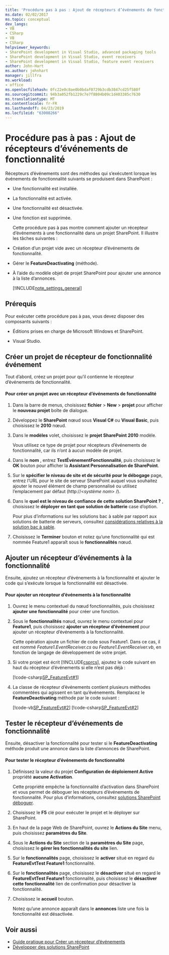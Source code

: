 ```yaml
---
title: 'Procédure pas à pas : Ajout de récepteurs d’événements de fonctionnalité | Microsoft Docs'
ms.date: 02/02/2017
ms.topic: conceptual
dev_langs:
- VB
- CSharp
- VB
- CSharp
helpviewer_keywords:
- SharePoint development in Visual Studio, advanced packaging tools
- SharePoint development in Visual Studio, event receivers
- SharePoint development in Visual Studio, feature event receivers
author: John-Hart
ms.author: johnhart
manager: jillfra
ms.workload:
- office
ms.openlocfilehash: 0fc22e0c8ae0b0bdaf0729b3cdb3847cd25f580f
ms.sourcegitcommit: 94b3a052fb1229c7e7f8804b09c1d403385c7630
ms.translationtype: MT
ms.contentlocale: fr-FR
ms.lasthandoff: 04/23/2019
ms.locfileid: "63008266"
---
```

# <a name="walkthrough-add-feature-event-receivers"></a>Procédure pas à pas : Ajout de récepteurs d’événements de fonctionnalité
  Récepteurs d’événements sont des méthodes qui s’exécutent lorsque les événements de fonctionnalité suivants se produisent dans SharePoint :

- Une fonctionnalité est installée.

- La fonctionnalité est activée.

- Une fonctionnalité est désactivée.

- Une fonction est supprimée.

  Cette procédure pas à pas montre comment ajouter un récepteur d’événements à une fonctionnalité dans un projet SharePoint. Il illustre les tâches suivantes :

- Création d’un projet vide avec un récepteur d’événements de fonctionnalité.

- Gérer le **FeatureDeactivating** (méthode).

- À l’aide du modèle objet de projet SharePoint pour ajouter une annonce à la liste d’annonces.

  [!INCLUDE[note_settings_general](../sharepoint/includes/note-settings-general-md.md)]

## <a name="prerequisites"></a>Prérequis
 Pour exécuter cette procédure pas à pas, vous devez disposer des composants suivants :

- Éditions prises en charge de Microsoft Windows et SharePoint.

- Visual Studio.

## <a name="create-a-feature-event-receiver-project"></a>Créer un projet de récepteur de fonctionnalité événement
 Tout d’abord, créez un projet pour qu’il contienne le récepteur d’événements de fonctionnalité.

#### <a name="to-create-a-project-with-a-feature-event-receiver"></a>Pour créer un projet avec un récepteur d’événements de fonctionnalité

1. Dans la barre de menus, choisissez **fichier** > **New** > **projet** pour afficher le **nouveau projet** boîte de dialogue.

2. Développez le **SharePoint** nœud sous **Visual C#** ou **Visual Basic**, puis choisissez le **2010** nœud.

3. Dans le **modèles** volet, choisissez le **projet SharePoint 2010** modèle.

     Vous utilisez ce type de projet pour récepteurs d’événements de fonctionnalité, car ils n’ont à aucun modèle de projet.

4. Dans le **nom** , entrez **TestÉvénementFonctionnalité**, puis choisissez le **OK** bouton pour afficher la **Assistant Personnalisation de SharePoint**.

5. Sur le **spécifier le niveau de site et de sécurité pour le débogage** page, entrez l’URL pour le site de serveur SharePoint auquel vous souhaitez ajouter le nouvel élément de champ personnalisé ou utilisez l’emplacement par défaut (http://\<*système nom*> /).

6. Dans le **quel est le niveau de confiance de cette solution SharePoint ?** , choisissez le **déployer en tant que solution de batterie** case d’option.

     Pour plus d’informations sur les solutions bac à sable par rapport aux solutions de batterie de serveurs, consultez [considérations relatives à la solution bac à sable](../sharepoint/sandboxed-solution-considerations.md).

7. Choisissez le **Terminer** bouton et notez qu’une fonctionnalité qui est nommée Feature1 apparaît sous le **fonctionnalités** nœud.

## <a name="add-an-event-receiver-to-the-feature"></a>Ajouter un récepteur d’événements à la fonctionnalité
 Ensuite, ajoutez un récepteur d’événements à la fonctionnalité et ajouter le code qui s’exécute lorsque la fonctionnalité est désactivée.

#### <a name="to-add-an-event-receiver-to-the-feature"></a>Pour ajouter un récepteur d’événements à la fonctionnalité

1. Ouvrez le menu contextuel du nœud fonctionnalités, puis choisissez **ajouter une fonctionnalité** pour créer une fonction.

2. Sous le **fonctionnalités** nœud, ouvrez le menu contextuel pour **Feature1**, puis choisissez **ajouter un récepteur d’événement** pour ajouter un récepteur d’événements à la fonctionnalité.

     Cette opération ajoute un fichier de code sous Feature1. Dans ce cas, il est nommé *Feature1.EventReceiver.cs* ou *Feature1.EventReceiver.vb*, en fonction de langage de développement de votre projet.

3. Si votre projet est écrit [!INCLUDE[csprcs](../sharepoint/includes/csprcs-md.md)], ajoutez le code suivant en haut du récepteur d’événements si elle n’est pas déjà :

     [!code-csharp[SP_FeatureEvt#1](../sharepoint/codesnippet/CSharp/featureevttest2/features/feature1/feature1.eventreceiver.cs#1)]

4. La classe de récepteur d’événements contient plusieurs méthodes commentées qui agissent en tant qu’événements. Remplacez le **FeatureDeactivating** méthode par le code suivant :

     [!code-vb[SP_FeatureEvt#2](../sharepoint/codesnippet/VisualBasic/featureevt2vb/features/feature1/feature1.eventreceiver.vb#2)]
     [!code-csharp[SP_FeatureEvt#2](../sharepoint/codesnippet/CSharp/featureevttest2/features/feature1/feature1.eventreceiver.cs#2)]

## <a name="test-the-feature-event-receiver"></a>Tester le récepteur d’événements de fonctionnalité
 Ensuite, désactiver la fonctionnalité pour tester si le **FeatureDeactivating** méthode produit une annonce dans la liste d’annonces de SharePoint.

#### <a name="to-test-the-feature-event-receiver"></a>Pour tester le récepteur d’événements de fonctionnalité

1. Définissez la valeur du projet **Configuration de déploiement Active** propriété **aucune Activation**.

     Cette propriété empêche la fonctionnalité d’activation dans SharePoint et vous permet de déboguer les récepteurs d’événements de fonctionnalité. Pour plus d’informations, consultez [solutions SharePoint déboguer](../sharepoint/debugging-sharepoint-solutions.md).

2. Choisissez le **F5** clé pour exécuter le projet et le déployer sur SharePoint.

3. En haut de la page Web de SharePoint, ouvrez le **Actions du Site** menu, puis choisissez **paramètres du Site**.

4. Sous le **Actions du Site** section de la **paramètres du Site** page, choisissez le **gérer les fonctionnalités du site** lien.

5. Sur le **fonctionnalités** page, choisissez le **activer** situé en regard du **FeatureEvtTest Feature1** fonctionnalité.

6. Sur le **fonctionnalités** page, choisissez le **désactiver** situé en regard le **FeatureEvtTest Feature1** fonctionnalité, puis choisissez le **désactiver cette fonctionnalité**  lien de confirmation pour désactiver la fonctionnalité.

7. Choisissez le **accueil** bouton.

     Notez qu’une annonce apparaît dans le **annonces** liste une fois la fonctionnalité est désactivée.

## <a name="see-also"></a>Voir aussi

- [Guide pratique pour Créer un récepteur d’événements](../sharepoint/how-to-create-an-event-receiver.md)
- [Développer des solutions SharePoint](../sharepoint/developing-sharepoint-solutions.md)